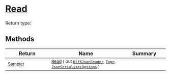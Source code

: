 # [Read](./NetCoreSamplerConverter-100664131.md)


Return type:
## Methods

| Return | Name | Summary | 
| --- | --- | --- | 
| <sub>[Sampler](./../../../Sampler.md)</sub><img width=200/>| <sub>[Read](./NetCoreSamplerConverter-100664131.md) ( out [`Utf8JsonReader`](https://docs.microsoft.com/en-us/dotnet/api/System.Text.Json.Utf8JsonReader), [`Type`](https://docs.microsoft.com/en-us/dotnet/api/System.Type), [`JsonSerializerOptions`](https://docs.microsoft.com/en-us/dotnet/api/System.Text.Json.JsonSerializerOptions) )</sub>| <sub></sub><img width=200/>| <br>


